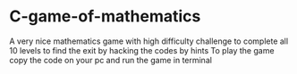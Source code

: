 # C-game-of-mathematics
A very nice mathematics game with high difficulty challenge to complete all 10 levels to find the exit by hacking the codes by hints
To play the game copy the code on your pc and run the game in terminal
